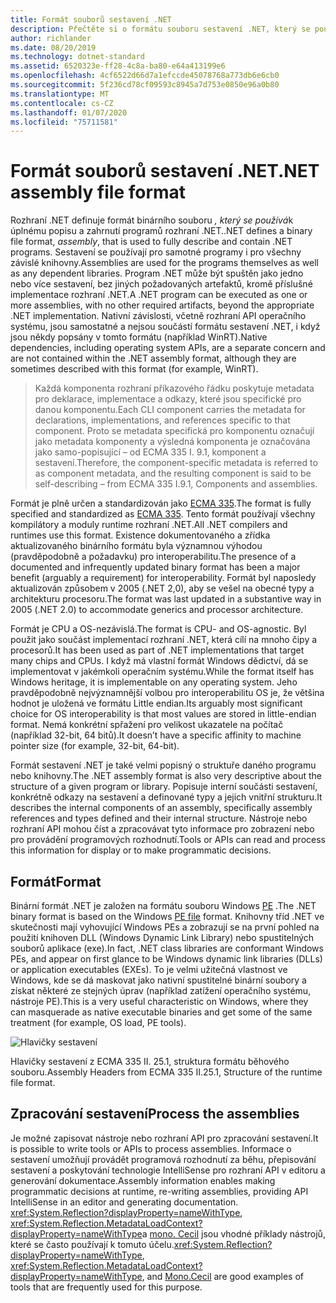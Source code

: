 ```yaml
---
title: Formát souborů sestavení .NET
description: Přečtěte si o formátu souboru sestavení .NET, který se používá k popisu a zahrnutí aplikací a knihoven .NET.
author: richlander
ms.date: 08/20/2019
ms.technology: dotnet-standard
ms.assetid: 6520323e-ff28-4c8a-ba80-e64a413199e6
ms.openlocfilehash: 4cf6522d66d7a1efccde45078768a773db6e6cb0
ms.sourcegitcommit: 5f236cd78cf09593c8945a7d753e0850e96a0b80
ms.translationtype: MT
ms.contentlocale: cs-CZ
ms.lasthandoff: 01/07/2020
ms.locfileid: "75711581"
---
```

# <a name="net-assembly-file-format"></a><span data-ttu-id="5727d-103">Formát souborů sestavení .NET</span><span class="sxs-lookup"><span data-stu-id="5727d-103">.NET assembly file format</span></span>

<span data-ttu-id="5727d-104">Rozhraní .NET definuje formát binárního souboru *, který se používá*k úplnému popisu a zahrnutí programů rozhraní .NET.</span><span class="sxs-lookup"><span data-stu-id="5727d-104">.NET defines a binary file format, *assembly*, that is used to fully describe and contain .NET programs.</span></span> <span data-ttu-id="5727d-105">Sestavení se používají pro samotné programy i pro všechny závislé knihovny.</span><span class="sxs-lookup"><span data-stu-id="5727d-105">Assemblies are used for the programs themselves as well as any dependent libraries.</span></span> <span data-ttu-id="5727d-106">Program .NET může být spuštěn jako jedno nebo více sestavení, bez jiných požadovaných artefaktů, kromě příslušné implementace rozhraní .NET.</span><span class="sxs-lookup"><span data-stu-id="5727d-106">A .NET program can be executed as one or more assemblies, with no other required artifacts, beyond the appropriate .NET implementation.</span></span> <span data-ttu-id="5727d-107">Nativní závislosti, včetně rozhraní API operačního systému, jsou samostatné a nejsou součástí formátu sestavení .NET, i když jsou někdy popsány v tomto formátu (například WinRT).</span><span class="sxs-lookup"><span data-stu-id="5727d-107">Native dependencies, including operating system APIs, are a separate concern and are not contained within the .NET assembly format, although they are sometimes described with this format (for example, WinRT).</span></span>

> <span data-ttu-id="5727d-108">Každá komponenta rozhraní příkazového řádku poskytuje metadata pro deklarace, implementace a odkazy, které jsou specifické pro danou komponentu.</span><span class="sxs-lookup"><span data-stu-id="5727d-108">Each CLI component carries the metadata for declarations, implementations, and references specific to that component.</span></span> <span data-ttu-id="5727d-109">Proto se metadata specifická pro komponentu označují jako metadata komponenty a výsledná komponenta je označována jako samo-popisující – od ECMA 335 I. 9.1, komponent a sestavení.</span><span class="sxs-lookup"><span data-stu-id="5727d-109">Therefore, the component-specific metadata is referred to as component metadata, and the resulting component is said to be self-describing – from ECMA 335 I.9.1, Components and assemblies.</span></span>

<span data-ttu-id="5727d-110">Formát je plně určen a standardizován jako [ECMA 335](https://www.ecma-international.org/publications/standards/Ecma-335.htm).</span><span class="sxs-lookup"><span data-stu-id="5727d-110">The format is fully specified and standardized as [ECMA 335](https://www.ecma-international.org/publications/standards/Ecma-335.htm).</span></span> <span data-ttu-id="5727d-111">Tento formát používají všechny kompilátory a moduly runtime rozhraní .NET.</span><span class="sxs-lookup"><span data-stu-id="5727d-111">All .NET compilers and runtimes use this format.</span></span> <span data-ttu-id="5727d-112">Existence dokumentovaného a zřídka aktualizovaného binárního formátu byla významnou výhodou (pravděpodobně a požadavku) pro interoperabilitu.</span><span class="sxs-lookup"><span data-stu-id="5727d-112">The presence of a documented and infrequently updated binary format has been a major benefit (arguably a requirement) for interoperability.</span></span> <span data-ttu-id="5727d-113">Formát byl naposledy aktualizován způsobem v 2005 (.NET 2,0), aby se vešel na obecné typy a architekturu procesoru.</span><span class="sxs-lookup"><span data-stu-id="5727d-113">The format was last updated in a substantive way in 2005 (.NET 2.0) to accommodate generics and processor architecture.</span></span>

<span data-ttu-id="5727d-114">Formát je CPU a OS-nezávislá.</span><span class="sxs-lookup"><span data-stu-id="5727d-114">The format is CPU- and OS-agnostic.</span></span> <span data-ttu-id="5727d-115">Byl použit jako součást implementací rozhraní .NET, která cílí na mnoho čipy a procesorů.</span><span class="sxs-lookup"><span data-stu-id="5727d-115">It has been used as part of .NET implementations that target many chips and CPUs.</span></span> <span data-ttu-id="5727d-116">I když má vlastní formát Windows dědictví, dá se implementovat v jakémkoli operačním systému.</span><span class="sxs-lookup"><span data-stu-id="5727d-116">While the format itself has Windows heritage, it is implementable on any operating system.</span></span> <span data-ttu-id="5727d-117">Jeho pravděpodobně nejvýznamnější volbou pro interoperabilitu OS je, že většina hodnot je uložená ve formátu Little endian.</span><span class="sxs-lookup"><span data-stu-id="5727d-117">Its arguably most significant choice for OS interoperability is that most values are stored in little-endian format.</span></span> <span data-ttu-id="5727d-118">Nemá konkrétní spřažení pro velikost ukazatele na počítač (například 32-bit, 64 bitů).</span><span class="sxs-lookup"><span data-stu-id="5727d-118">It doesn’t have a specific affinity to machine pointer size (for example, 32-bit, 64-bit).</span></span>

<span data-ttu-id="5727d-119">Formát sestavení .NET je také velmi popisný o struktuře daného programu nebo knihovny.</span><span class="sxs-lookup"><span data-stu-id="5727d-119">The .NET assembly format is also very descriptive about the structure of a given program or library.</span></span> <span data-ttu-id="5727d-120">Popisuje interní součásti sestavení, konkrétně odkazy na sestavení a definované typy a jejich vnitřní strukturu.</span><span class="sxs-lookup"><span data-stu-id="5727d-120">It describes the internal components of an assembly, specifically assembly references and types defined and their internal structure.</span></span> <span data-ttu-id="5727d-121">Nástroje nebo rozhraní API mohou číst a zpracovávat tyto informace pro zobrazení nebo pro provádění programových rozhodnutí.</span><span class="sxs-lookup"><span data-stu-id="5727d-121">Tools or APIs can read and process this information for display or to make programmatic decisions.</span></span>

## <a name="format"></a><span data-ttu-id="5727d-122">Formát</span><span class="sxs-lookup"><span data-stu-id="5727d-122">Format</span></span>

<span data-ttu-id="5727d-123">Binární formát .NET je založen na formátu souboru Windows [PE](https://en.wikipedia.org/wiki/Portable_Executable) .</span><span class="sxs-lookup"><span data-stu-id="5727d-123">The .NET binary format is based on the Windows [PE file](https://en.wikipedia.org/wiki/Portable_Executable) format.</span></span> <span data-ttu-id="5727d-124">Knihovny tříd .NET ve skutečnosti mají vyhovující Windows PEs a zobrazují se na první pohled na použití knihoven DLL (Windows Dynamic Link Library) nebo spustitelných souborů aplikace (exe).</span><span class="sxs-lookup"><span data-stu-id="5727d-124">In fact, .NET class libraries are conformant Windows PEs, and appear on first glance to be Windows dynamic link libraries (DLLs) or application executables (EXEs).</span></span> <span data-ttu-id="5727d-125">To je velmi užitečná vlastnost ve Windows, kde se dá maskovat jako nativní spustitelné binární soubory a získat některé ze stejných úprav (například zatížení operačního systému, nástroje PE).</span><span class="sxs-lookup"><span data-stu-id="5727d-125">This is a very useful characteristic on Windows, where they can masquerade as native executable binaries and get some of the same treatment (for example, OS load, PE tools).</span></span>

![Hlavičky sestavení](../media/assembly-format/assembly-headers.png)

<span data-ttu-id="5727d-127">Hlavičky sestavení z ECMA 335 II. 25.1, struktura formátu běhového souboru.</span><span class="sxs-lookup"><span data-stu-id="5727d-127">Assembly Headers from ECMA 335 II.25.1, Structure of the runtime file format.</span></span>

## <a name="process-the-assemblies"></a><span data-ttu-id="5727d-128">Zpracování sestavení</span><span class="sxs-lookup"><span data-stu-id="5727d-128">Process the assemblies</span></span>

<span data-ttu-id="5727d-129">Je možné zapisovat nástroje nebo rozhraní API pro zpracování sestavení.</span><span class="sxs-lookup"><span data-stu-id="5727d-129">It is possible to write tools or APIs to process assemblies.</span></span> <span data-ttu-id="5727d-130">Informace o sestavení umožňují provádět programová rozhodnutí za běhu, přepisování sestavení a poskytování technologie IntelliSense pro rozhraní API v editoru a generování dokumentace.</span><span class="sxs-lookup"><span data-stu-id="5727d-130">Assembly information enables making programmatic decisions at runtime, re-writing assemblies, providing API IntelliSense in an editor and generating documentation.</span></span> <span data-ttu-id="5727d-131"><xref:System.Reflection?displayProperty=nameWithType>, <xref:System.Reflection.MetadataLoadContext?displayProperty=nameWithType>a [mono. Cecil](https://www.mono-project.com/docs/tools+libraries/libraries/Mono.Cecil/) jsou vhodné příklady nástrojů, které se často používají k tomuto účelu.</span><span class="sxs-lookup"><span data-stu-id="5727d-131"><xref:System.Reflection?displayProperty=nameWithType>, <xref:System.Reflection.MetadataLoadContext?displayProperty=nameWithType>, and [Mono.Cecil](https://www.mono-project.com/docs/tools+libraries/libraries/Mono.Cecil/) are good examples of tools that are frequently used for this purpose.</span></span>
